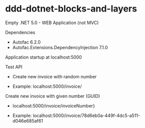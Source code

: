 # ddd-dotnet-blocks-and-layers
Empty .NET 5.0 - WEB Application (not MVC) 

Dependencies
- Autofac 6.2.0
- Autofac.Extensions.DependencyInjection 7.1.0

Application startup at 
localhost:5000

Test API 

* Create new invoice with random number 

* Example: localhost:5000/invoice/


Create new invoice with given number (GUID)

* localhost:5000/invoice/invoiceNumber}

* Example: localhost:5000/invoice/78d6eb0a-449f-4dc5-a511-d046e685af61
